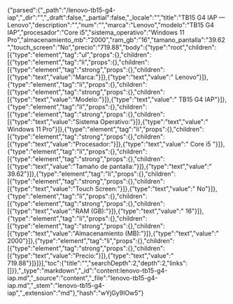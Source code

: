 {"parsed":{"_path":"/lenovo-tb15-g4-iap","_dir":"","_draft":false,"_partial":false,"_locale":"","title":"TB15 G4 IAP — Lenovo","description":"","num":"","marca":"Lenovo","modelo":"TB15 G4 IAP","procesador":"Core i5","sistema_operativo":"Windows 11 Pro","almacenamiento_mb":"2000","ram_gb":"16","tamano_pantalla":"39.62","touch_screen":"No","precio":"719.88","body":{"type":"root","children":[{"type":"element","tag":"ul","props":{},"children":[{"type":"element","tag":"li","props":{},"children":[{"type":"element","tag":"strong","props":{},"children":[{"type":"text","value":"Marca:"}]},{"type":"text","value":" Lenovo"}]},{"type":"element","tag":"li","props":{},"children":[{"type":"element","tag":"strong","props":{},"children":[{"type":"text","value":"Modelo:"}]},{"type":"text","value":" TB15 G4 IAP"}]},{"type":"element","tag":"li","props":{},"children":[{"type":"element","tag":"strong","props":{},"children":[{"type":"text","value":"Sistema Operativo:"}]},{"type":"text","value":" Windows 11 Pro"}]},{"type":"element","tag":"li","props":{},"children":[{"type":"element","tag":"strong","props":{},"children":[{"type":"text","value":"Procesador:"}]},{"type":"text","value":" Core i5 "}]},{"type":"element","tag":"li","props":{},"children":[{"type":"element","tag":"strong","props":{},"children":[{"type":"text","value":"Tamaño de pantalla:"}]},{"type":"text","value":" 39.62"}]},{"type":"element","tag":"li","props":{},"children":[{"type":"element","tag":"strong","props":{},"children":[{"type":"text","value":"Touch Screen:"}]},{"type":"text","value":" No"}]},{"type":"element","tag":"li","props":{},"children":[{"type":"element","tag":"strong","props":{},"children":[{"type":"text","value":"RAM (GB):"}]},{"type":"text","value":" 16"}]},{"type":"element","tag":"li","props":{},"children":[{"type":"element","tag":"strong","props":{},"children":[{"type":"text","value":"Almacenamiento (MB):"}]},{"type":"text","value":" 2000"}]},{"type":"element","tag":"li","props":{},"children":[{"type":"element","tag":"strong","props":{},"children":[{"type":"text","value":"Precio:"}]},{"type":"text","value":" 719.88"}]}]}],"toc":{"title":"","searchDepth":2,"depth":2,"links":[]}},"_type":"markdown","_id":"content:lenovo-tb15-g4-iap.md","_source":"content","_file":"lenovo-tb15-g4-iap.md","_stem":"lenovo-tb15-g4-iap","_extension":"md"},"hash":"wYjGy9IOw5"}